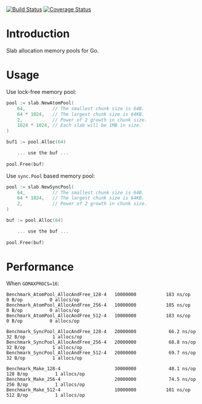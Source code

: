 [![Build Status](https://travis-ci.org/funny/slab.svg)](https://travis-ci.org/funny/slab)
[![Coverage Status](https://coveralls.io/repos/funny/slab/badge.svg?branch=master&service=github)](https://coveralls.io/github/funny/slab?branch=master)

Introduction
============

Slab allocation memory pools for Go.

Usage
=====

Use lock-free memory pool:
```go
pool := slab.NewAtomPool(
	64,          // The smallest chunk size is 64B.
	64 * 1024,   // The largest chunk size is 64KB.
	2,           // Power of 2 growth in chunk size.
	1024 * 1024, // Each slab will be 1MB in size.
)

buf1 := pool.Alloc(64)

    ... use the buf ...
	
pool.Free(buf)
```

Use `sync.Pool` based memory pool:
```go
pool := slab.NewSyncPool(
	64,          // The smallest chunk size is 64B.
	64 * 1024,   // The largest chunk size is 64KB.
	2,           // Power of 2 growth in chunk size.
)

buf := pool.Alloc(64)

    ... use the buf ...
	
pool.Free(buf)
```

Performance
===========

When `GOMAXPROCS=16`:

```
Benchmark_AtomPool_AllocAndFree_128-4	10000000	       183 ns/op	       0 B/op	       0 allocs/op
Benchmark_AtomPool_AllocAndFree_256-4	10000000	       185 ns/op	       0 B/op	       0 allocs/op
Benchmark_AtomPool_AllocAndFree_512-4	10000000	       183 ns/op	       0 B/op	       0 allocs/op

Benchmark_SyncPool_AllocAndFree_128-4	20000000	        66.2 ns/op	      32 B/op	       1 allocs/op
Benchmark_SyncPool_AllocAndFree_256-4	20000000	        68.8 ns/op	      32 B/op	       1 allocs/op
Benchmark_SyncPool_AllocAndFree_512-4	20000000	        69.7 ns/op	      32 B/op	       1 allocs/op

Benchmark_Make_128-4                 	30000000	        48.1 ns/op	     128 B/op	       1 allocs/op
Benchmark_Make_256-4                 	20000000	        74.5 ns/op	     256 B/op	       1 allocs/op
Benchmark_Make_512-4                 	10000000	       101 ns/op	     512 B/op	       1 allocs/op
```
